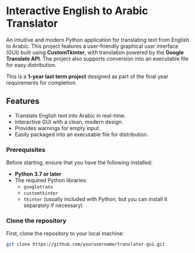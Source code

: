 # Interactive English to Arabic Translator

An intuitive and modern Python application for translating text from English to Arabic. This project features a user-friendly graphical user interface (GUI) built using **CustomTkinter**, with translation powered by the **Google Translate API**. The project also supports conversion into an executable file for easy distribution.

This is a **1-year last term project** designed as part of the final year requirements for completion.

## Features

- Translate English text into Arabic in real-time.
- Interactive GUI with a clean, modern design.
- Provides warnings for empty input.
- Easily packaged into an executable file for distribution.

### Prerequisites

Before starting, ensure that you have the following installed:

- **Python 3.7 or later**
- The required Python libraries:
  - `googletrans`
  - `customtkinter`
  - `tkinter` (usually included with Python, but you can install it separately if necessary)

### Clone the repository

First, clone the repository to your local machine:

```bash
git clone https://github.com/yourusername/translator-gui.git
